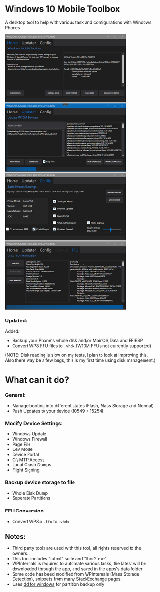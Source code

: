 # Windows 10 Mobile Toolbox

A desktop tool to help with various task and configurations with Windows Phones

<img src="1.png" width="400" height="225"> <img src="2.png" width="400" height="225">
<img src="3.png" width="400" height="225">
<img src="4.png" width="400" height="225">


### Updated:
Added:
- Backup your Phone's whole disk and/or MainOS,Data and EFIESP
- Convert WP8 FFU files to `.vhdx` (W10M FFUs not currently supported)

(NOTE: Disk reading is slow on my tests, I plan to look at improving this. Also there way be a few bugs, this is my first time using disk management.)


# What can it do?
### General:
- Manage booting into different states (Flash, Mass Storage and Normal)
- Push Updates to your device (10549 > 15254)

### Modify Device Settings:
 - Windows Update
 - Windows Firewall
 - Page File
 - Dev Mode
 - Device Portal
 - C:\ MTP Access
 - Local Crash Dumps
 - Flight Signing

### Backup device storage to file
 - Whole Disk Dump
 - Seperate Partitions

### FFU Conversion
 - Convert WP8.x `.ffu` to `.vhdx`


## Notes:

- Third party tools are used with this tool, all rights reserved to the owners.
- This tool includes "iutool" suite and "thor2.exe"
- WPInternals is required to automate various tasks, the latest will be downloaded through the app, and saved in the apps's data folder
- Some code has beed modified from WPInternals (Mass Storage Detection), snippets from many StackExchange pages.
- Uses [dd for windows](http://www.chrysocome.net/dd) for partition backup only
